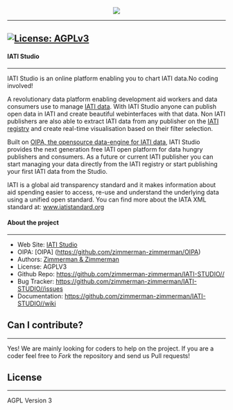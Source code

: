 <div align="center">
  <a href="https://www.iatistudio.com/">
    <img src="https://www.zimmermanzimmerman.nl/wp-content/uploads/2015/10/IATI-studio-logo.png"/>
  </a>
</div>

--------
[![License: AGPLv3](https://img.shields.io/badge/License-AGPL%20v3-blue.svg)](https://github.com/zimmerman-zimmerman/ZOOM/blob/master/LICENSE.MD)
--------


#### IATI Studio
--------

IATI Studio is an online platform enabling you to chart IATI data.No coding involved!

A revolutionary data platform enabling development aid workers and data consumers use to manage [IATI data](http://iatiregistry.org/). With IATI Studio anyone can publish open data in IATI and create beautiful webinterfaces with that data. Non IATI publishers are also able to extract IATI data from any publisher on the [IATI registry](http://iatiregistry.org/) and create real-time visualisation based on their filter selection.

Built on [OIPA, the opensource data-engine for IATI data](https://github.com/zimmerman-zimmerman/OIPA), IATI Studio provides the next generation free IATI open platform for data hungry publishers and consumers. As a future or current IATI publisher you can start managing your data directly from the IATI registry or start publishing your first IATI data from the Studio.

IATI is a global aid transparency standard and it makes information about aid spending easier to access, re-use and understand the underlying data using a unified open standard. You can find more about the IATA XML standard at: www.iatistandard.org


#### About the project
--------

* Web Site:         [IATI Studio](https://www.iatistudio.com/)
* OIPA:             [OIPA] (https://github.com/zimmerman-zimmerman/OIPA)
* Authors:          [Zimmerman & Zimmerman ](https://www.zimmermanzimmerman.nl/)
* License:          AGPLV3
* Github Repo:      https://github.com/zimmerman-zimmerman/IATI-STUDIO//
* Bug Tracker:      https://github.com/zimmerman-zimmerman/IATI-STUDIO//issues
* Documentation:    https://github.com/zimmerman-zimmerman/IATI-STUDIO//wiki



## Can I contribute?
--------

Yes! We are mainly looking for coders to help on the project. If you are a coder feel free to *Fork* the repository and send us Pull requests!


## License
--------

AGPL Version 3



